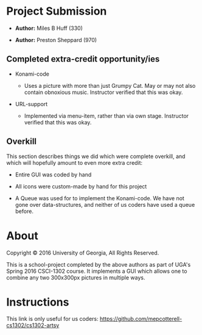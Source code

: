 # Project Submission

* **Author:**  Miles B Huff (330)

* **Author:**  Preston Sheppard (970)

## Completed extra-credit opportunity/ies

* Konami-code

  * Uses a picture with more than just Grumpy Cat.  May or may not also contain obnoxious music.  Instructor verified that this was okay.  

* URL-support

  * Implemented via menu-item, rather than via own stage.  Instructor verified that this was okay.  

## Overkill

This section describes things we did which were complete overkill, and which will hopefully amount to even more extra credit:  

* Entire GUI was coded by hand

* All icons were custom-made by hand for this project

* A Queue was used for to implement the Konami-code.  We have not gone over data-structures, and neither of us coders have used a queue before.  

# About

Copyright © 2016 University of Georgia, All Rights Reserved.  

This is a school-project completed by the above authors as part of UGA's Spring 2016 CSCI-1302 course.  It implements a GUI which allows one to combine any two 300x300px pictures in multiple ways.  

# Instructions

This link is only useful for us coders:  https://github.com/mepcotterell-cs1302/cs1302-artsy
